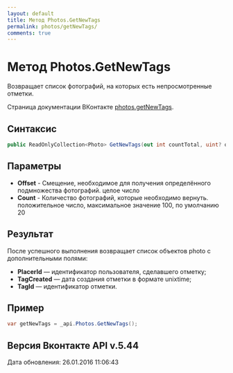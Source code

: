 ```yaml
---
layout: default
title: Метод Photos.GetNewTags
permalink: photos/getNewTags/
comments: true
---
```

# Метод Photos.GetNewTags
Возвращает список фотографий, на которых есть непросмотренные отметки.

Страница документации ВКонтакте [photos.getNewTags](https://vk.com/dev/photos.getNewTags).

## Синтаксис
``` csharp
public ReadOnlyCollection<Photo> GetNewTags(out int countTotal, uint? offset = null, uint? count = null)
```

## Параметры
+ **Offset** - Смещение, необходимое для получения определённого подмножества фотографий. целое число
+ **Count** - Количество фотографий, которые необходимо вернуть. положительное число, максимальное значение 100, по умолчанию 20

## Результат
После успешного выполнения возвращает список объектов photo с дополнительными полями: 

+ **PlacerId** — идентификатор пользователя, сделавшего отметку; 
+ **TagCreated** — дата создания отметки в формате unixtime; 
+ **TagId** — идентификатор отметки.

## Пример
``` csharp
var getNewTags = _api.Photos.GetNewTags();
```

## Версия Вконтакте API v.5.44
Дата обновления: 26.01.2016 11:06:43
